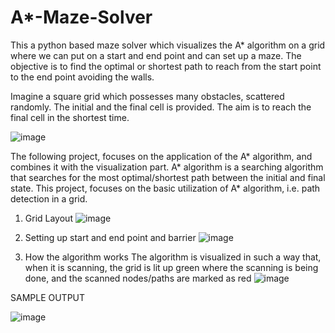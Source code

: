 # A*-Maze-Solver
This a python based maze solver which visualizes the A* algorithm on a grid where we can put on a start and end point and can set up a maze. The objective is to find the optimal or shortest path to reach from the start point to the end point avoiding the walls.

Imagine a square grid which possesses many obstacles, scattered randomly. The initial and the final cell is provided. The aim is to reach the final cell in the shortest time.
 
![image](https://user-images.githubusercontent.com/46043192/182017681-3951d483-67ce-488d-8488-603ca41eca5b.png)

The following project, focuses on the application of the A* algorithm, and combines it  with the visualization part. A* algorithm is a searching algorithm that searches for the most  optimal/shortest path between the initial and final state. This project, focuses on the basic utilization of A* algorithm, i.e. path  detection in a grid.  

1. Grid Layout
![image](https://user-images.githubusercontent.com/46043192/182017754-f03c0be6-7629-4a34-a855-817e254fe96b.png)

2. Setting up start and end point and barrier
![image](https://user-images.githubusercontent.com/46043192/182017818-46df9fc2-f761-464a-99d8-8992e8054b77.png)

3. How the algorithm works
The algorithm is visualized in such a way that, when it is scanning, the grid is lit up green where the scanning is being done, and the scanned nodes/paths are marked as red 
![image](https://user-images.githubusercontent.com/46043192/182017857-7673cab1-6a27-498a-971c-0cca65d10ca1.png)

SAMPLE OUTPUT

![image](https://user-images.githubusercontent.com/46043192/182017900-e8caa59a-edba-4673-a69e-024e876dcdcd.png)




